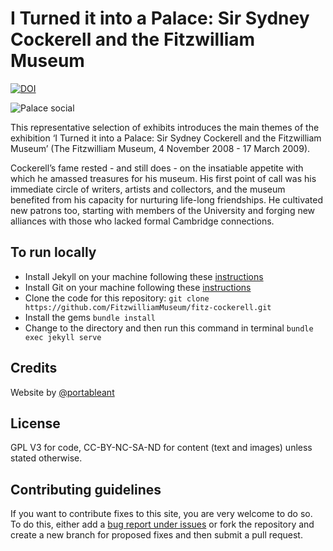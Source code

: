 # I Turned it into a Palace: Sir Sydney Cockerell and the Fitzwilliam Museum

[![DOI](https://zenodo.org/badge/385660801.svg)](https://zenodo.org/badge/latestdoi/385660801)

![Palace social](https://repository-images.githubusercontent.com/385660801/c22a3dca-952c-4832-9aff-1927f337efd9)

This representative selection of exhibits introduces the main themes of the exhibition ‘I Turned it into a Palace: Sir Sydney Cockerell and the Fitzwilliam Museum’ (The Fitzwilliam Museum, 4 November 2008 - 17 March 2009).

Cockerell’s fame rested - and still does - on the insatiable appetite with which he amassed treasures for his museum. His first point of call was his immediate circle of writers, artists and collectors, and the museum benefited from his capacity for nurturing life-long friendships. He cultivated new patrons too, starting with members of the University and forging new alliances with those who lacked formal Cambridge connections.


## To run locally

* Install Jekyll on your machine following these [instructions](https://jekyllrb.com/docs/installation/)
* Install Git on your machine following these [instructions](https://git-scm.com/book/en/v2/Getting-Started-Installing-Git)
* Clone the code for this repository:
   `git clone https://github.com/FitzwilliamMuseum/fitz-cockerell.git`
* Install the gems
   `bundle install`
* Change to the directory and then run this command in terminal `bundle exec jekyll serve`


## Credits

Website by [@portableant](https://github.com/portableant)

## License

GPL V3 for code, CC-BY-NC-SA-ND for content (text and images) unless stated otherwise.

## Contributing guidelines

If you want to contribute fixes to this site, you are very welcome to do so. To do this, either add a [bug report under issues](https://github.com/FitzwilliamMuseum/fitz-cockerell/issues) or fork the repository and create a new branch for proposed fixes and then submit a pull request.
